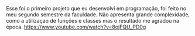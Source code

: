 Esse foi o primeiro projeto que eu desenvolvi em programação, foi feito no meu segundo semestre da faculdade. Não apresenta grande complexidade, como a utilizaçao de funções e classes mas o resultado me agradou na época. https://www.youtube.com/watch?v=8ojFQU_PD0g
